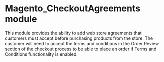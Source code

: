 # Magento_CheckoutAgreements module

This module provides the ability to add web store agreements that customers must accept before purchasing products from the store.
The customer will need to accept the terms and conditions in the Order Review section of the checkout process to be able to place an order if Terms and Conditions functionality is enabled.
